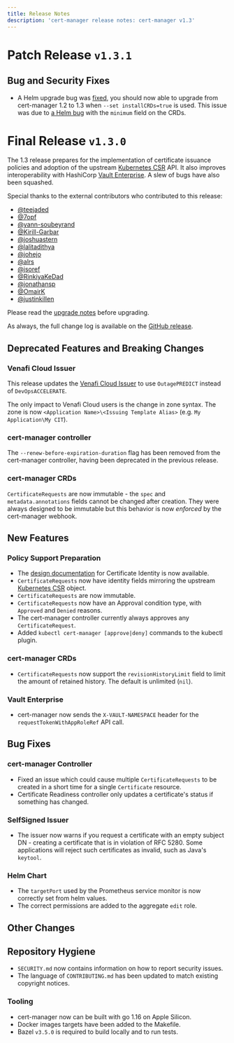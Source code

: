 ```yaml
---
title: Release Notes
description: 'cert-manager release notes: cert-manager v1.3'
---
```


# Patch Release `v1.3.1`

## Bug and Security Fixes

- A Helm upgrade bug was
  [fixed](https://github.com/cert-manager/cert-manager/pull/3882), you should now
  able to upgrade from cert-manager 1.2 to 1.3 when `--set installCRDs=true` is
  used. This issue was due to [a Helm
  bug](https://github.com/helm/helm/issues/5806#issuecomment-788116838) with the
  `minimum` field on the CRDs.

# Final Release `v1.3.0`

The 1.3 release prepares for the implementation of certificate issuance policies and adoption of the upstream [Kubernetes CSR](https://kubernetes.io/docs/reference/access-authn-authz/certificate-signing-requests/) API. It also improves interoperability with HashiCorp [Vault Enterprise](https://www.vaultproject.io/docs/enterprise).
A slew of bugs have also been squashed.

Special thanks to the external contributors who contributed to this release:

* [@teejaded](https://github.com/teejaded)
* [@7opf](https://github.com/7opf)
* [@yann-soubeyrand](https://github.com/yann-soubeyrand)
* [@Kirill-Garbar](https://github.com/Kirill-Garbar)
* [@joshuastern](https://github.com/joshuastern)
* [@lalitadithya](https://github.com/lalitadithya)
* [@johejo](https://github.com/johejo)
* [@alrs](https://github.com/alrs)
* [@jsoref](https://github.com/jsoref)
* [@RinkiyaKeDad](https://github.com/RinkiyaKeDad)
* [@jonathansp](https://github.com/jonathansp)
* [@OmairK](https://github.com/OmairK)
* [@justinkillen](https://github.com/justinkillen)

Please read the [upgrade notes](../installation/upgrading/upgrading-1.2-1.3.md) before upgrading.

As always, the full change log is available on the [GitHub release](https://github.com/cert-manager/cert-manager/releases/tag/v1.3.0).

## Deprecated Features and Breaking Changes

### Venafi Cloud Issuer

This release updates the [Venafi Cloud Issuer][] to use `OutagePREDICT` instead of `DevOpsACCELERATE`.

The only impact to Venafi Cloud users is the change in zone syntax.
The zone is now `<Application Name>\<Issuing Template Alias>`
(e.g. `My Application\My CIT`).

[Venafi Cloud Issuer]: https://cert-manager.io/docs/configuration/venafi/

### cert-manager controller

The `--renew-before-expiration-duration` flag has been removed from the cert-manager controller, having been deprecated in the previous release.

### cert-manager CRDs

`CertificateRequests` are now immutable - the `spec` and `metadata.annotations` fields cannot be changed after creation. They were always designed to be immutable but this behavior is now *enforced* by the cert-manager webhook.

## New Features

### Policy Support Preparation

* The [design documentation](https://github.com/cert-manager/cert-manager/blob/v1.3.0/design/20210203.certificate-request-identity.md) for Certificate Identity is now available.
* `CertificateRequests` now have identity fields mirroring the upstream [Kubernetes CSR](https://kubernetes.io/docs/reference/access-authn-authz/certificate-signing-requests/) object.
* `CertificateRequests` are now immutable.
* `CertificateRequests` now have an Approval condition type, with `Approved` and `Denied` reasons.
* The cert-manager controller currently always approves any `CertificateRequest`.
* Added `kubectl cert-manager [approve|deny]` commands to the kubectl plugin.

### cert-manager CRDs

* `CertificateRequests` now support the `revisionHistoryLimit` field to limit the amount of retained history. The default is unlimited (`nil`).

### Vault Enterprise

* cert-manager now sends the `X-VAULT-NAMESPACE` header for the `requestTokenWithAppRoleRef` API call.

## Bug Fixes

### cert-manager Controller

* Fixed an issue which could cause multiple `CertificateRequests` to be created in a short time for a single `Certificate` resource.
* Certificate Readiness controller only updates a certificate's status if something has changed.

### SelfSigned Issuer

* The issuer now warns if you request a certificate with an empty subject DN - creating a certificate that is in violation of RFC 5280. Some applications will reject such certificates as invalid, such as Java's `keytool`.

### Helm Chart

* The `targetPort` used by the Prometheus service monitor is now correctly set from helm values.
* The correct permissions are added to the aggregate `edit` role.

## Other Changes

## Repository Hygiene

* `SECURITY.md` now contains information on how to report security issues.
* The language of `CONTRIBUTING.md` has been updated to match existing copyright notices.

### Tooling

* cert-manager now can be built with go 1.16 on Apple Silicon.
* Docker images targets have been added to the Makefile.
* Bazel `v3.5.0` is required to build locally and to run tests.